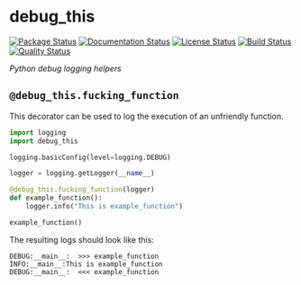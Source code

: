 # debug_this

[![Package Status][package-badge]][package-link]
[![Documentation Status][documentation-badge]][documentation-link]
[![License Status][license-badge]][license-link]
[![Build Status][build-badge]][build-link]
[![Quality Status][pre-commit-badge]][pre-commit-link]

*Python debug logging helpers*

## `@debug_this.fucking_function`

This decorator can be used to log the execution of an unfriendly function.
```python
import logging
import debug_this

logging.basicConfig(level=logging.DEBUG)

logger = logging.getLogger(__name__)

@debug_this.fucking_function(logger)
def example_function():
    logger.info("This is example_function")

example_function()
```

The resulting logs should look like this:
```
DEBUG:__main__:  >>> example_function
INFO:__main__:This is example_function
DEBUG:__main__:  <<< example_function
```

[package-badge]: https://img.shields.io/pypi/v/debug-this
[package-link]: https://pypi.org/project/debug-this
[documentation-badge]: https://img.shields.io/readthedocs/python-debug-this
[documentation-link]: https://python-debug-this.readthedocs.io/en/latest
[license-badge]: https://img.shields.io/github/license/jmlemetayer/python-debug-this
[license-link]: https://github.com/jmlemetayer/python-debug-this/blob/main/LICENSE.md
[build-badge]: https://img.shields.io/github/workflow/status/jmlemetayer/python-debug-this/python-debug-this/main
[build-link]: https://github.com/jmlemetayer/python-debug-this/actions
[pre-commit-badge]: https://results.pre-commit.ci/badge/github/jmlemetayer/python-debug-this/main.svg
[pre-commit-link]: https://results.pre-commit.ci/latest/github/jmlemetayer/python-debug-this/main

